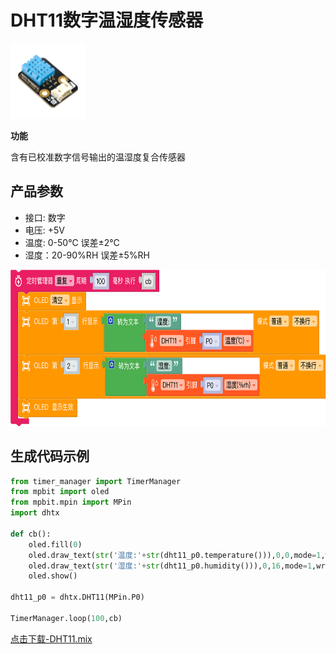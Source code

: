 # DHT11数字温湿度传感器

<img src="./img/dht11_sensor.jpg" alt="dht11_sensor" style="height:120px;">

**功能**

含有已校准数字信号输出的温湿度复合传感器

## 产品参数  
- 接口: 数字
- 电压: +5V
- 温度: 0-50℃ 误差±2℃
- 湿度：20-90%RH 误差±5%RH

<img src="./img/dht11_mix.png" alt="dht11_mix" style="height:250px;">

## 生成代码示例  
```python
from timer_manager import TimerManager
from mpbit import oled
from mpbit.mpin import MPin
import dhtx

def cb():
    oled.fill(0)
    oled.draw_text(str('温度:'+str(dht11_p0.temperature())),0,0,mode=1,wrap=False)
    oled.draw_text(str('湿度:'+str(dht11_p0.humidity())),0,16,mode=1,wrap=False)
    oled.show()

dht11_p0 = dhtx.DHT11(MPin.P0)

TimerManager.loop(100,cb)
```

<a href="./mix/DHT11.mix" download>点击下载-DHT11.mix</a>